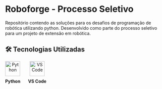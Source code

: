 # Roboforge - Processo Seletivo

Repositório contendo as soluções para os desafios de programação de robótica utilizando python. Desenvolvido como parte do processo seletivo para um projeto de extensão em robótica.


## 🛠️ Tecnologias Utilizadas

<div style="display: flex; gap: 25px; align-items: flex-start; margin-top: 15px;">

  <!-- Python -->
  <div style="text-align: center;">
    <img src="https://cdn.jsdelivr.net/gh/devicons/devicon/icons/python/python-original.svg" width="48" alt="Python"/>
    <p style="margin-top: 8px;"><strong>Python</strong></p>
  </div>

  <!-- VS Code -->
  <div style="text-align: center;">
    <img src="https://cdn.jsdelivr.net/gh/devicons/devicon/icons/vscode/vscode-original.svg" width="48" alt="VS Code"/>
    <p style="margin-top: 8px;"><strong>VS Code</strong></p>
  </div>

